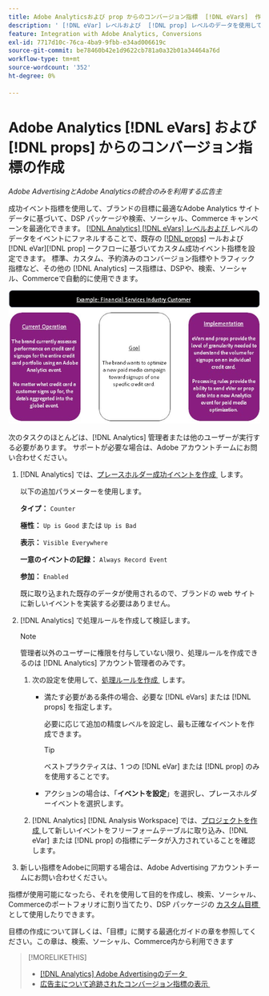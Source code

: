 ```yaml
---
title: Adobe Analyticsおよび prop からのコンバージョン指標  [!DNL eVars]  作成
description: ' [!DNL eVar] レベルおよび  [!DNL prop] レベルのデータを使用して、カスタム成功イベント指標を設定します。'
feature: Integration with Adobe Analytics, Conversions
exl-id: 7717d10c-76ca-4ba9-9fbb-e34ad006619c
source-git-commit: be78460b42e1d9622cb781a0a32b01a34464a76d
workflow-type: tm+mt
source-wordcount: '352'
ht-degree: 0%

---
```


# Adobe Analytics [!DNL eVars] および [!DNL props] からのコンバージョン指標の作成

*Adobe AdvertisingとAdobe Analyticsの統合のみを利用する広告主*

成功イベント指標を使用して、ブランドの目標に最適なAdobe Analytics サイトデータに基づいて、DSP パッケージや検索、ソーシャル、Commerce キャンペーンを最適化できます。 [[!DNL Analytics] [!DNL eVars] レベルおよび &#x200B;](https://experienceleague.adobe.com/docs/analytics/components/dimensions/evar.html?lang=ja) レベルのデータをイベントにファネルすることで、既存の [[!DNL props]](https://experienceleague.adobe.com/docs/analytics/components/dimensions/prop.html?lang=ja) ールおよび [!DNL eVar][!DNL prop] ークフローに基づいてカスタム成功イベント指標を設定できます。 標準、カスタム、予約済みのコンバージョン指標やトラフィック指標など、その他の [!DNL Analytics] ース指標は、DSPや、検索、ソーシャル、Commerceで自動的に使用できます。

![&#x200B; 使用例 &#x200B;](/help/integrations/assets/a4adc-conversion-evar-example.jpg " 使用例 ")

次のタスクのほとんどは、[!DNL Analytics] 管理者または他のユーザーが実行する必要があります。 サポートが必要な場合は、Adobe アカウントチームにお問い合わせください。

1. [!DNL Analytics] では、[&#x200B; プレースホルダー成功イベントを作成 &#x200B;](https://experienceleague.adobe.com/ja/docs/analytics/admin/admin-tools/manage-report-suites/edit-report-suite/conversion-variables/success-event) します。

   以下の追加パラメーターを使用します。

   **タイプ：** `Counter`

   **極性：** `Up is Good` または `Up is Bad`

   **表示：** `Visible Everywhere`

   **一意のイベントの記録：** `Always Record Event`

   **参加：** `Enabled`

   既に取り込まれた既存のデータが使用されるので、ブランドの web サイトに新しいイベントを実装する必要はありません。

1. [!DNL Analytics] で処理ルールを作成して検証します。

   >[!NOTE]
   >
   >管理者以外のユーザーに権限を付与していない限り、処理ルールを作成できるのは [!DNL Analytics] アカウント管理者のみです。

   1. 次の設定を使用して、[&#x200B; 処理ルールを作成 &#x200B;](https://experienceleague.adobe.com/docs/analytics/admin/admin-tools/manage-report-suites/edit-report-suite/report-suite-general/c-processing-rules/c-processing-rules-configuration/t-processing-rules.html?lang=ja) します。

      * 満たす必要がある条件の場合、必要な [!DNL eVars] または [!DNL props] を指定します。

        必要に応じて追加の精度レベルを設定し、最も正確なイベントを作成できます。

        >[!TIP]
        >
        >ベストプラクティスは、1 つの [!DNL eVar] または [!DNL prop] のみを使用することです。

      * アクションの場合は、「**イベントを設定**」を選択し、プレースホルダーイベントを選択します。

   1. [!DNL Analytics] [!DNL Analysis Workspace] では、[&#x200B; プロジェクトを作成 &#x200B;](https://experienceleague.adobe.com/docs/analytics/analyze/analysis-workspace/home.html?lang=ja) して新しいイベントをフリーフォームテーブルに取り込み、[!DNL eVar] または [!DNL prop] の指標にデータが入力されていることを確認します。

1. 新しい指標をAdobeに同期する場合は、Adobe Advertising アカウントチームにお問い合わせください。

指標が使用可能になったら、それを使用して目的を作成し、検索、ソーシャル、Commerceのポートフォリオに割り当てたり、DSP パッケージの [&#x200B; カスタム目標 &#x200B;](/help/dsp/optimization/custom-goal.md) として使用したりできます。

目標の作成について詳しくは、「目標」に関する最適化ガイドの章を参照してください。この章は、検索、ソーシャル、Commerce内から利用できます

>[!MORELIKETHIS]
>
>* [[!DNL Analytics] Adobe Advertisingのデータ &#x200B;](/help/integrations/analytics/analytics-data-in-advertising.md)
>* [&#x200B; 広告主について追跡されたコンバージョン指標の表示 &#x200B;](/help/search-social-commerce/admin/conversion-metrics/conversion-metric-view-tracked.md)
